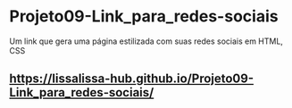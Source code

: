 # Projeto09-Link_para_redes-sociais
Um link que gera uma página estilizada com suas redes sociais em HTML, CSS

## https://lissalissa-hub.github.io/Projeto09-Link_para_redes-sociais/
